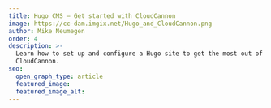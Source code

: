 ```yaml
---
title: Hugo CMS — Get started with CloudCannon
image: https://cc-dam.imgix.net/Hugo_and_CloudCannon.png
author: Mike Neumegen
order: 4
description: >-
  Learn how to set up and configure a Hugo site to get the most out of
  CloudCannon.
seo:
  open_graph_type: article
  featured_image:
  featured_image_alt:
---
```

